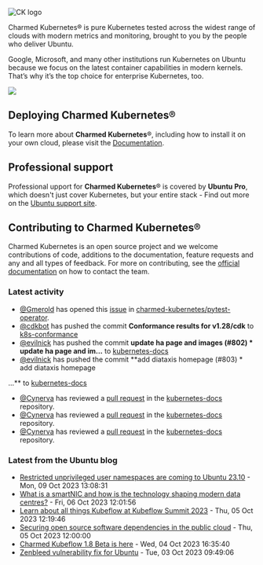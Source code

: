 ![CK logo](https://assets.ubuntu.com/v1/451d4cf4-Charmed+Kubernetes_RGB_onWhite_2022.svg)

Charmed Kubernetes® is pure Kubernetes tested across the widest range of clouds with modern metrics and monitoring, brought to you by the people who deliver Ubuntu.

Google, Microsoft, and many other institutions run Kubernetes on Ubuntu because we focus on the latest container capabilities in modern kernels. That’s why it’s the top choice for enterprise Kubernetes, too.

![](https://assets.ubuntu.com/v1/843c77b6-juju-at-a-glace.svg)

## Deploying Charmed Kubernetes®

To learn more about **Charmed Kubernetes**®, including how to install it on your own cloud, please visit the [Documentation][docs].

## Professional support

Professional upport for **Charmed Kubernetes**® is covered by **Ubuntu Pro**, which doesn't just cover Kubernetes, but your entire stack - Find out more on the [Ubuntu support site](https://ubuntu.com/support).

## Contributing to Charmed Kubernetes®

Charmed Kubernetes is an open source project and we welcome contributions of code, additions to the documentation, feature requests and any and all types of feedback. For more on contributing, see the [official documentation][get-in-touch] on how to contact the team.

<!-- LINKS -->
[docs]: https://ubuntu.com/kubernetes/docs
[get-in-touch]: https://ubuntu.com/kubernetes/docs/get-in-touch

### Latest activity

<!-- activity starts -->
 - [@Gmerold](https://github.com/Gmerold) has opened this [issue](https://github.com/charmed-kubernetes/pytest-operator/issues/116) in [charmed-kubernetes/pytest-operator](https://api.github.com/repos/charmed-kubernetes/pytest-operator).
 - [@cdkbot](https://github.com/cdkbot) has pushed the commit **Conformance results for v1.28/cdk** to [k8s-conformance](https://github.com/charmed-kubernetes/k8s-conformance)
 - [@evilnick](https://github.com/evilnick) has pushed the commit **update ha page and images (#802)  * update ha page and im...** to [kubernetes-docs](https://github.com/charmed-kubernetes/kubernetes-docs)
 - [@evilnick](https://github.com/evilnick) has pushed the commit **add diataxis homepage (#803)  * add diataxis homepage  ...** to [kubernetes-docs](https://github.com/charmed-kubernetes/kubernetes-docs)
 - [@Cynerva](https://github.com/Cynerva) has reviewed a [pull request](https://github.com/charmed-kubernetes/kubernetes-docs/pull/802) in the [kubernetes-docs](https://github.com/charmed-kubernetes/kubernetes-docs) repository.
 - [@Cynerva](https://github.com/Cynerva) has reviewed a [pull request](https://github.com/charmed-kubernetes/kubernetes-docs/pull/803) in the [kubernetes-docs](https://github.com/charmed-kubernetes/kubernetes-docs) repository.
 - [@Cynerva](https://github.com/Cynerva) has reviewed a [pull request](https://github.com/charmed-kubernetes/kubernetes-docs/pull/800) in the [kubernetes-docs](https://github.com/charmed-kubernetes/kubernetes-docs) repository.
<!-- activity ends -->

<!-- roadmap starts -->

<!-- roadmap ends -->

### Latest from the Ubuntu blog

<!-- blog starts -->
* [Restricted unprivileged user namespaces are coming to Ubuntu 23.10](https://ubuntu.com//blog/ubuntu-23-10-restricted-unprivileged-user-namespaces) - Mon, 09 Oct 2023 13:08:31 
* [What is a smartNIC and how is the technology shaping modern data centres?](https://ubuntu.com//blog/what-is-a-smartnic-and-how-is-the-technology-shaping-modern-data-centres) - Fri, 06 Oct 2023 12:01:56 
* [Learn about all things Kubeflow at Kubeflow Summit 2023](https://ubuntu.com//blog/kubeflow-summit-2023) - Thu, 05 Oct 2023 12:19:46 
* [Securing open source software dependencies in the public cloud](https://ubuntu.com//blog/securing-open-source-software-dependencies-in-the-public-cloud) - Thu, 05 Oct 2023 12:00:00 
* [Charmed Kubeflow 1.8 Beta is here](https://ubuntu.com//blog/kubeflow-1-8-beta) - Wed, 04 Oct 2023 16:35:40 
* [Zenbleed vulnerability fix for Ubuntu](https://ubuntu.com//blog/ubuntu-zenbleed-security-fix) - Tue, 03 Oct 2023 09:49:06 
<!-- blog ends -->

